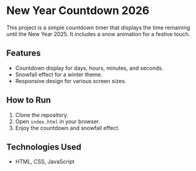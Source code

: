 # New Year Countdown 2026

This project is a simple countdown timer that displays the time remaining until the New Year 2025. It includes a snow animation for a festive touch.

## Features
- Countdown display for days, hours, minutes, and seconds.
- Snowfall effect for a winter theme.
- Responsive design for various screen sizes.

## How to Run
1. Clone the repository.
2. Open `index.html` in your browser.
3. Enjoy the countdown and snowfall effect.

## Technologies Used
- HTML, CSS, JavaScript
